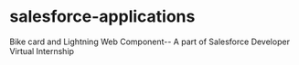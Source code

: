 # salesforce-applications
Bike card and Lightning Web Component-- A part of Salesforce Developer Virtual Internship
